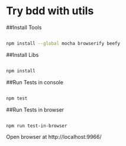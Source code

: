 # Try bdd with utils

##Install Tools

```bash

npm install --global mocha browserify beefy

```

##Install Libs

```bash

npm install

```

##Run Tests in console

```bash

npm test

```

##Run Tests in browser

```bash

npm run test-in-browser

```

Open browser at http://localhost:9966/